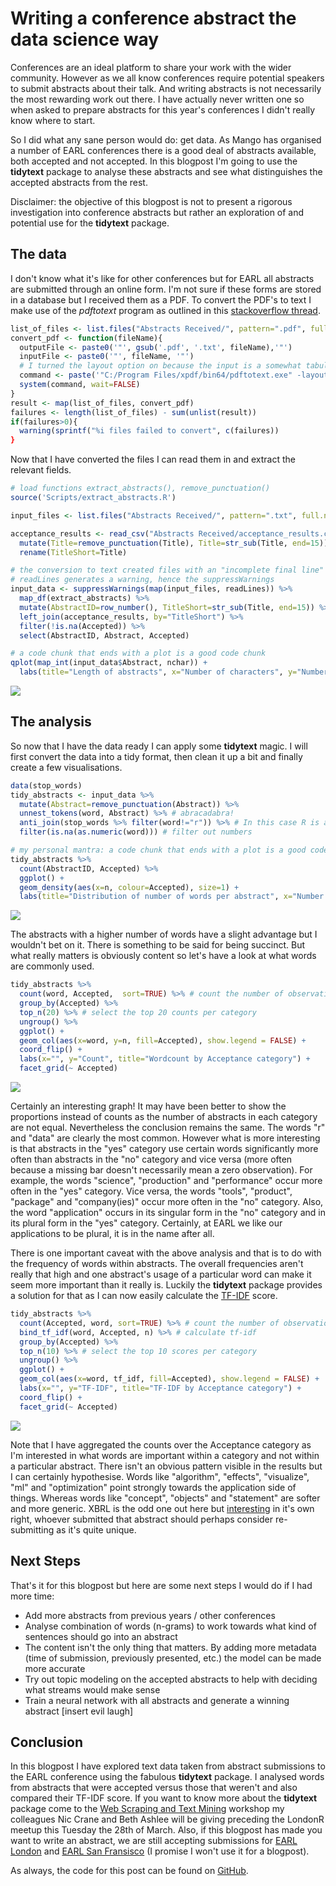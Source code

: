 # Writing a conference abstract the data science way



Conferences are an ideal platform to share your work with the wider community. 
However as we all know conferences require potential speakers to submit abstracts
about their talk. And writing abstracts is not necessarily the most rewarding work out there. I have actually never written one so when asked to prepare abstracts for this year's 
conferences I didn't really know where to start. 

So I did what any sane person would do: get data. As Mango has organised a number of EARL 
conferences there is a good deal of abstracts available, both accepted and not accepted. 
In this blogpost I'm going to use the **tidytext** package to analyse these abstracts and see 
what distinguishes the accepted abstracts from the rest. 

Disclaimer: the objective of this blogpost is not to present a rigorous investigation into
conference abstracts but rather an exploration of and potential use for the **tidytext** package.

## The data
I don't know what it's like for other conferences but for EARL all abstracts are submitted 
through an online form. I'm not sure if these forms are stored in a database but I received them as a PDF. To convert the PDF's to text I make use of the *pdftotext* program as outlined in this [stackoverflow thread](stackoverflow.com/questions/21445659/use-r-to-convert-pdf-files-to-text-files-for-text-mining).


```r
list_of_files <- list.files("Abstracts Received/", pattern=".pdf", full.names=TRUE)
convert_pdf <- function(fileName){
  outputFile <- paste0('"', gsub('.pdf', '.txt', fileName),'"')
  inputFile <- paste0('"', fileName, '"')
  # I turned the layout option on because the input is a somewhat tabular layout
  command <- paste('"C:/Program Files/xpdf/bin64/pdftotext.exe" -layout', inputFile, outputFile)
  system(command, wait=FALSE)
}
result <- map(list_of_files, convert_pdf)
failures <- length(list_of_files) - sum(unlist(result))
if(failures>0){
  warning(sprintf("%i files failed to convert", c(failures))
}
```

Now that I have converted the files I can read them in and extract the relevant fields.


```r
# load functions extract_abstracts(), remove_punctuation()
source('Scripts/extract_abstracts.R')

input_files <- list.files("Abstracts Received/", pattern=".txt", full.names=TRUE)

acceptance_results <- read_csv("Abstracts Received/acceptance_results.csv") %>% 
  mutate(Title=remove_punctuation(Title), Title=str_sub(Title, end=15)) %>% 
  rename(TitleShort=Title)

# the conversion to text created files with an "incomplete final line" for which
# readLines generates a warning, hence the suppressWarnings
input_data <- suppressWarnings(map(input_files, readLines)) %>% 
  map_df(extract_abstracts) %>% 
  mutate(AbstractID=row_number(), TitleShort=str_sub(Title, end=15)) %>% 
  left_join(acceptance_results, by="TitleShort") %>% 
  filter(!is.na(Accepted)) %>% 
  select(AbstractID, Abstract, Accepted)

# a code chunk that ends with a plot is a good code chunk
qplot(map_int(input_data$Abstract, nchar)) + 
  labs(title="Length of abstracts", x="Number of characters", y="Number of abstracts")
```

![](blogpost_conference_abstracts_files/figure-html/unnamed-chunk-2-1.png)<!-- -->

## The analysis
So now that I have the data ready I can apply some **tidytext** magic. I will first convert the data into a tidy format, then clean it up a bit and finally create a few visualisations.



```r
data(stop_words)
tidy_abstracts <- input_data %>% 
  mutate(Abstract=remove_punctuation(Abstract)) %>% 
  unnest_tokens(word, Abstract) %>% # abracadabra!
  anti_join(stop_words %>% filter(word!="r")) %>% # In this case R is a word
  filter(is.na(as.numeric(word))) # filter out numbers

# my personal mantra: a code chunk that ends with a plot is a good code chunk
tidy_abstracts %>% 
  count(AbstractID, Accepted) %>% 
  ggplot() +
  geom_density(aes(x=n, colour=Accepted), size=1) +
  labs(title="Distribution of number of words per abstract", x="Number of words")  
```

![](blogpost_conference_abstracts_files/figure-html/unnamed-chunk-3-1.png)<!-- -->

The abstracts with a higher number of words have a slight advantage but I wouldn't bet on it. There is something to be said for being succinct. But what really matters is obviously content so let's have a look at what words are commonly used. 


```r
tidy_abstracts %>% 
  count(word, Accepted,  sort=TRUE) %>% # count the number of observations per category and word
  group_by(Accepted) %>% 
  top_n(20) %>% # select the top 20 counts per category
  ungroup() %>% 
  ggplot() +
  geom_col(aes(x=word, y=n, fill=Accepted), show.legend = FALSE) +
  coord_flip() +
  labs(x="", y="Count", title="Wordcount by Acceptance category") +
  facet_grid(~ Accepted)
```

![](blogpost_conference_abstracts_files/figure-html/unnamed-chunk-4-1.png)<!-- -->

Certainly an interesting graph! It may have been better to show the proportions instead of counts as the number of abstracts in each category are not equal. Nevertheless the conclusion remains the same. The words "r" and "data" are clearly the most common. However what is more interesting is that abstracts in the "yes" category use certain words significantly more often than abstracts in the "no" category and vice versa (more often because a missing bar doesn't necessarily mean a zero observation). For example, the words "science", "production" and "performance" occur more often in the "yes" category. Vice versa, the words "tools", "product", "package" and "company(ies)" occur more often in the "no" category. Also, the word "application" occurs in its singular form in the "no" category and in its plural form in the "yes" category. Certainly, at EARL we like our applications to be plural, it is in the name after all.

There is one important caveat with the above analysis and that is to do with the frequency of words within abstracts. The overall frequencies aren't really that high and one abstract's usage of a particular word can make it seem more important than it really is. Luckily the **tidytext** package provides a solution for that as I can now easily calculate the [TF-IDF](http://tidytextmining.com/tfidf.html#term-frequency-in-jane-austens-novels) score.   


```r
tidy_abstracts %>% 
  count(Accepted, word, sort=TRUE) %>% # count the number of observations per category and word
  bind_tf_idf(word, Accepted, n) %>% # calculate tf-idf
  group_by(Accepted) %>% 
  top_n(10) %>% # select the top 10 scores per category
  ungroup() %>% 
  ggplot() +
  geom_col(aes(x=word, tf_idf, fill=Accepted), show.legend = FALSE) + 
  labs(x="", y="TF-IDF", title="TF-IDF by Acceptance category") +
  coord_flip() +
  facet_grid(~ Accepted)
```

![](blogpost_conference_abstracts_files/figure-html/unnamed-chunk-5-1.png)<!-- -->

Note that I have aggregated the counts over the Acceptance category as I'm interested in what words are important within a category and not within a particular abstract. There isn't an obvious pattern visible in the results but I can certainly hypothesise. Words like "algorithm", "effects", "visualize", "ml" and "optimization" point strongly towards the application side of things. Whereas words like "concept", "objects" and "statement" are softer and more generic. XBRL is the odd one out here but [interesting](https://en.wikipedia.org/wiki/XBRL) in it's own right, whoever submitted that abstract should perhaps consider re-submitting as it's quite unique.  

## Next Steps

That's it for this blogpost but here are some next steps I would do if I had more time:

* Add more abstracts from previous years / other conferences
* Analyse combination of words (n-grams) to work towards what kind of sentences should go into an abstract
* The content isn't the only thing that matters. By adding more metadata (time of submission, previously presented, etc.) the model can be made more accurate
* Try out topic modeling on the accepted abstracts to help with deciding what streams would make sense
* Train a neural network with all abstracts and generate a winning abstract [insert evil laugh]

## Conclusion

In this blogpost I have explored text data taken from abstract submissions to the EARL conference using the fabulous **tidytext** package. I analysed words from abstracts that were accepted versus those that weren't and also compared their TF-IDF score. If you want to know more about the **tidytext** package come to the [Web Scraping and Text Mining](http://www.londonr.org/download/Workshop%20-%20Web%20Scraping%20and%20Text%20Analysis%20in%20R.pdf) workshop my colleagues Nic Crane and Beth Ashlee will be giving preceding the LondonR meetup this Tuesday the 28th of March. Also, if this blogpost has made you want to write an abstract, we are still accepting submissions for [EARL London](https://earlconf.com/abstracts/) and [EARL San Fransisco](https://earlconf.com/abstracts/) (I promise I won't use it for a blogpost).

As always, the code for this post can be found on [GitHub](https://github.com/MangoTheCat/blog_analysis_abstracts).

